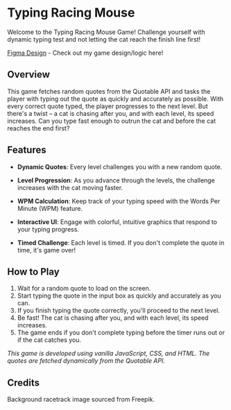 # Typing Racing Mouse
Welcome to the Typing Racing Mouse Game! Challenge yourself with dynamic typing test and not letting the cat reach the finish line first!

[Figma Design](https://www.figma.com/file/MEq6Phdkyy3dceOgdBrlEn/Type-Racing-Mouse?type=whiteboard&node-id=0%3A1&t=ZBKBAXBA1guzeqs7-1) - Check out my game design/logic here! 


## Overview
This game fetches random quotes from the Quotable API and tasks the player with typing out the quote as quickly and accurately as possible. With every correct quote typed, the player progresses to the next level. But there's a twist – a cat is chasing after you, and with each level, its speed increases. Can you type fast enough to outrun the cat and before the cat reaches the end first?

## Features
- **Dynamic Quotes**: Every level challenges you with a new random quote.

- **Level Progression**: As you advance through the levels, the challenge increases with the cat moving faster.

- **WPM Calculation**: Keep track of your typing speed with the Words Per Minute (WPM) feature.

- **Interactive UI**: Engage with colorful, intuitive graphics that respond to your typing progress.

- **Timed Challenge**: Each level is timed. If you don't complete the quote in time, it's game over!

## How to Play
1. Wait for a random quote to load on the screen.
2. Start typing the quote in the input box as quickly and accurately as you can.
3. If you finish typing the quote correctly, you'll proceed to the next level.
4. Be fast! The cat is chasing after you, and with each level, its speed increases.
5. The game ends if you don't complete typing before the timer runs out or if the cat catches you.

*This game is developed using vanilla JavaScript, CSS, and HTML. The quotes are fetched dynamically from the Quotable API.*

## Credits
Background racetrack image sourced from Freepik.